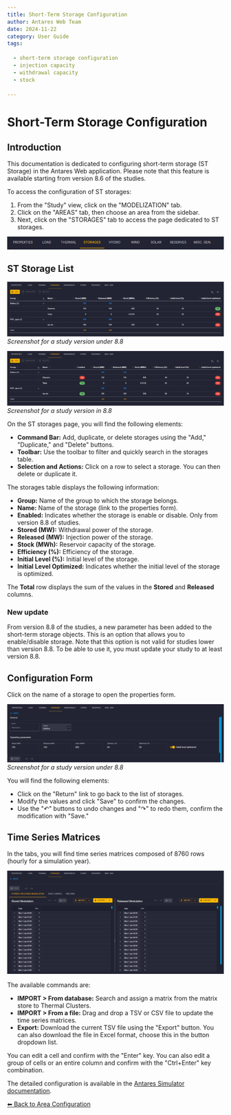 ```yaml
---
title: Short-Term Storage Configuration
author: Antares Web Team
date: 2024-11-22
category: User Guide
tags:

  - short-term storage configuration
  - injection capacity
  - withdrawal capacity
  - stock

---
```

# Short-Term Storage Configuration

## Introduction

This documentation is dedicated to configuring short-term storage (ST Storage) in the Antares Web application.
Please note that this feature is available starting from version 8.6 of the studies.

To access the configuration of ST storages:

1. From the "Study" view, click on the "MODELIZATION" tab.
2. Click on the "AREAS" tab, then choose an area from the sidebar.
3. Next, click on the "STORAGES" tab to access the page dedicated to ST storages.

![08-st-storages.tab.png](../../../assets/media/user-guide/study/areas/08-st-storages.tab.png)

## ST Storage List

![08-st-storages-list.png](../../../assets/media/user-guide/study/areas/08-st-storages-list.png)
_Screenshot for a study version under 8.8_

![08-st-storages-list-enable.png](../../../assets/media/user-guide/study/areas/08-st-storages-list-enable.png)
_Screenshot for a study version in 8.8_

On the ST storages page, you will find the following elements:

- **Command Bar:** Add, duplicate, or delete storages using the "Add," "Duplicate," and "Delete" buttons.
- **Toolbar:** Use the toolbar to filter and quickly search in the storages table.
- **Selection and Actions:** Click on a row to select a storage. You can then delete or duplicate it.

The storages table displays the following information:

- **Group:** Name of the group to which the storage belongs.
- **Name:** Name of the storage (link to the properties form).
- **Enabled:** Indicates whether the storage is enable or disable. Only from version 8.8 of studies.
- **Stored (MW):** Withdrawal power of the storage.
- **Released (MW):** Injection power of the storage.
- **Stock (MWh):** Reservoir capacity of the storage.
- **Efficiency (%):** Efficiency of the storage.
- **Initial Level (%):** Initial level of the storage.
- **Initial Level Optimized:** Indicates whether the initial level of the storage is optimized.

The **Total** row displays the sum of the values in the **Stored** and **Released** columns.

### New update
From version 8.8 of the studies, a new parameter has been added to the short-term storage objects. This is an option that allows you to enable/disable storage.
Note that this option is not valid for studies lower than version 8.8. To be able to use it, you must update your study to at least version 8.8.

## Configuration Form

Click on the name of a storage to open the properties form.

![08-st-storages-form.png](../../../assets/media/user-guide/study/areas/08-st-storages-form.png)
_Screenshot for a study version under 8.8_

You will find the following elements:

- Click on the "Return" link to go back to the list of storages.
- Modify the values and click "Save" to confirm the changes.
- Use the "↶" buttons to undo changes and "↷" to redo them, confirm the modification with "Save."

## Time Series Matrices

In the tabs, you will find time series matrices composed of 8760 rows (hourly for a simulation year).

![08-st-storages-series.png](../../../assets/media/user-guide/study/areas/08-st-storages-series.png)

The available commands are:

- **IMPORT > From database:** Search and assign a matrix from the matrix store to Thermal Clusters.
- **IMPORT > From a file:** Drag and drop a TSV or CSV file to update the time series matrices.
- **Export:** Download the current TSV file using the "Export" button. You can also download the file in Excel format, choose this in the button dropdown list.

You can edit a cell and confirm with the "Enter" key. You can also edit a group of cells or an entire column and confirm with the "Ctrl+Enter" key combination.

The detailed configuration is available in the [Antares Simulator documentation](https://antares-simulator.readthedocs.io/en/stable/user-guide/solver/02-inputs/#storages).

[⬅ Back to Area Configuration](../02-areas.md)
